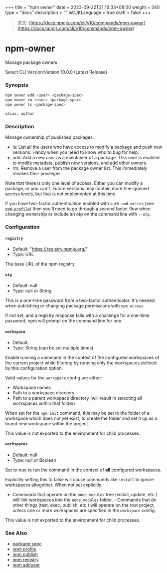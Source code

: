 +++
title = "npm owner"
date = 2023-09-22T21:16:33+08:00
weight = 340
type = "docs"
description = ""
isCJKLanguage = true
draft = false
+++

> 原文: [https://docs.npmjs.com/cli/v10/commands/npm-owner](https://docs.npmjs.com/cli/v10/commands/npm-owner)

# npm-owner

Manage package owners

Select CLI Version:Version 10.0.0 (Latest Release)

### Synopsis



```bash
npm owner add <user> <package-spec>
npm owner rm <user> <package-spec>
npm owner ls <package-spec>

alias: author
```

### Description

Manage ownership of published packages.

- ls: List all the users who have access to modify a package and push new versions. Handy when you need to know who to bug for help.
- add: Add a new user as a maintainer of a package. This user is enabled to modify metadata, publish new versions, and add other owners.
- rm: Remove a user from the package owner list. This immediately revokes their privileges.

Note that there is only one level of access. Either you can modify a package, or you can't. Future versions may contain more fine-grained access levels, but that is not implemented at this time.

If you have two-factor authentication enabled with `auth-and-writes` (see [`npm-profile`](https://docs.npmjs.com/cli/v10/commands/npm-profile)) then you'll need to go through a second factor flow when changing ownership or include an otp on the command line with `--otp`.

### Configuration

#### `registry`

- Default: "https://registry.npmjs.org/"
- Type: URL

The base URL of the npm registry.

#### `otp`

- Default: null
- Type: null or String

This is a one-time password from a two-factor authenticator. It's needed when publishing or changing package permissions with `npm access`.

If not set, and a registry response fails with a challenge for a one-time password, npm will prompt on the command line for one.

#### `workspace`

- Default:
- Type: String (can be set multiple times)

Enable running a command in the context of the configured workspaces of the current project while filtering by running only the workspaces defined by this configuration option.

Valid values for the `workspace` config are either:

- Workspace names
- Path to a workspace directory
- Path to a parent workspace directory (will result in selecting all workspaces within that folder)

When set for the `npm init` command, this may be set to the folder of a workspace which does not yet exist, to create the folder and set it up as a brand new workspace within the project.

This value is not exported to the environment for child processes.

#### `workspaces`

- Default: null
- Type: null or Boolean

Set to true to run the command in the context of **all** configured workspaces.

Explicitly setting this to false will cause commands like `install` to ignore workspaces altogether. When not set explicitly:

- Commands that operate on the `node_modules` tree (install, update, etc.) will link workspaces into the `node_modules` folder. - Commands that do other things (test, exec, publish, etc.) will operate on the root project, *unless* one or more workspaces are specified in the `workspace` config.

This value is not exported to the environment for child processes.

### See Also

- [package spec](https://docs.npmjs.com/cli/v10/using-npm/package-spec)
- [npm profile](https://docs.npmjs.com/cli/v10/commands/npm-profile)
- [npm publish](https://docs.npmjs.com/cli/v10/commands/npm-publish)
- [npm registry](https://docs.npmjs.com/cli/v10/using-npm/registry)
- [npm adduser](https://docs.npmjs.com/cli/v10/commands/npm-adduser)
